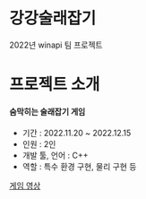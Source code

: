 # 강강술래잡기
2022년 winapi 팀 프로젝트

# 프로젝트 소개 

#### 숨막히는 술래잡기 게임

* 기간 : 2022.11.20 ~ 2022.12.15
* 인원 : 2인
* 개발 툴, 언어 : C++
* 역할 : 특수 환경 구현, 물리 구현 등

[게임 영상](https://youtu.be/uVuEVd4Rxr8)
